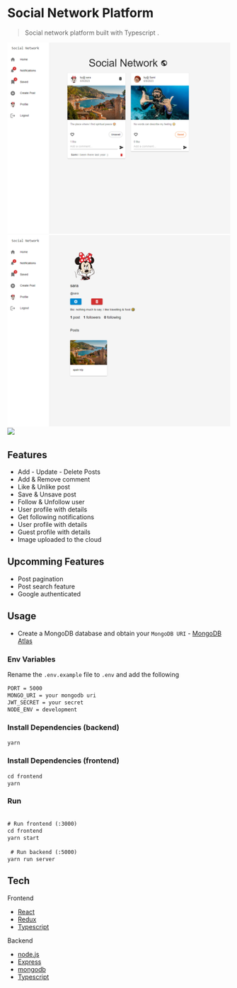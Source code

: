 # Social Network Platform

> Social network platform built with Typescript  .

<img src="./frontend/public/images/home-page.png">
<img src="./frontend/public/images/profile.png">
<img src="./frontend/public/images/recipe-submit.png">

## Features

- Add - Update - Delete Posts
- Add & Remove comment
- Like & Unlike post
- Save & Unsave post
- Follow & Unfollow user
- User profile with details
- Get following notifications
- User profile with details
- Guest profile with details
- Image uploaded to the cloud

## Upcomming Features

- Post pagination
- Post search feature
- Google authenticated

## Usage

- Create a MongoDB database and obtain your `MongoDB URI` - [MongoDB Atlas](https://www.mongodb.com/cloud/atlas/register)

### Env Variables

Rename the `.env.example` file to `.env` and add the following

```
PORT = 5000
MONGO_URI = your mongodb uri
JWT_SECRET = your secret
NODE_ENV = development
```

### Install Dependencies (backend)

```
yarn
```
### Install Dependencies (frontend)

```
cd frontend
yarn
```

### Run

```

# Run frontend (:3000)
cd frontend
yarn start

 # Run backend (:5000)
yarn run server
```

## Tech

Frontend

- [React]
- [Redux]
- [Typescript]

Backend

- [node.js]
- [Express]
- [mongodb]
- [Typescript]

[React]: https://react.dev/
[Redux]: https://redux.js.org/tutorials/typescript-quick-start/
[Typescript]: https://www.typescriptlang.org/
[node.js]: http://nodejs.org
[express]: http://expressjs.com
[mongodb]: https://www.mongodb.com//
 